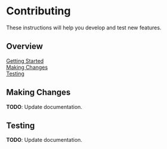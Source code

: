 # Contributing

These instructions will help you develop and test new features.

## Overview

[Getting Started](../../../docs/CONTRIBUTING.md)  
[Making Changes](#making-changes)  
[Testing](#testing)

## Making Changes

**TODO**: Update documentation.

## Testing

**TODO**: Update documentation.
